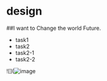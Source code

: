 # design
##I want to Change the world Future. 
* task1
* task2
 * task2-1
 * task2-2

![](![image](https://github.com/ChowdhurySristy/design/assets/126653806/8d601a73-4da1-4a60-af20-bad761d10205)

